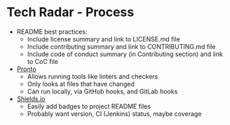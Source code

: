 Tech Radar - Process
====================

* README best practices:
    * Include license summary and link to LICENSE.md file
    * Include contributing summary and link to CONTRIBUTING.md file
    * Include code of conduct summary (in Contributing section) and link to CoC file
* [Pronto](https://github.com/mmozuras/pronto)
    * Allows running tools like linters and checkers
    * Only looks at files that have changed
    * Can run locally, via GitHub hooks, and GitLab hooks
* [Shields.io](http://shields.io/)
    * Easily add badges to project README files
    * Probably want version, CI (Jenkins) status, maybe coverage
